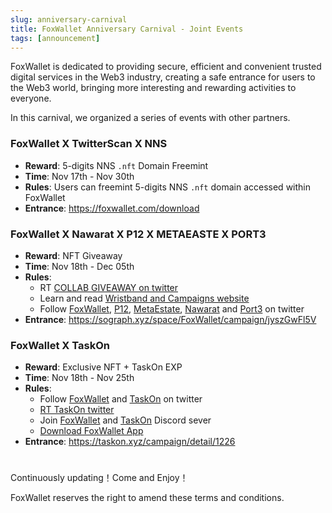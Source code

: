 ```yaml
---
slug: anniversary-carnival
title: FoxWallet Anniversary Carnival - Joint Events
tags: [announcement]
---
```


FoxWallet is dedicated to providing secure, efficient and convenient trusted digital services in the Web3 industry, creating a safe entrance for users to the Web3 world, bringing more interesting and rewarding activities to everyone.  

In this carnival, we organized a series of events with other partners.

### FoxWallet X TwitterScan X NNS

* **Reward**: 5-digits NNS `.nft` Domain Freemint 
* **Time**: Nov 17th - Nov 30th
* **Rules**: Users can freemint 5-digits NNS `.nft`  domain accessed within FoxWallet 
* **Entrance**: https://foxwallet.com/download

### FoxWallet X Nawarat X P12 X METAEASTE X PORT3

* **Reward**: NFT Giveaway 
* **Time**: Nov 18th - Dec 05th
* **Rules**: 
  * RT [COLLAB GIVEAWAY on twitter](https://twitter.com/intent/retweet?tweet_id=1593820136326434818)
  * Learn and read [Wristband and Campaigns website](https://medium.com/@0xNawarat/web3-world-cup-618acac22141)
  * Follow [FoxWallet](https://twitter.com/FoxWallet), [P12](https://twitter.com/intent/follow?screen_name=_p12_), [MetaEstate](https://twitter.com/intent/follow?screen_name=metaestate_com), [Nawarat](https://twitter.com/intent/follow?screen_name=0xNawarat) and [Port3](https://twitter.com/intent/follow?screen_name=Port3Network) on twitter
* **Entrance**: https://sograph.xyz/space/FoxWallet/campaign/jyszGwFl5V


### FoxWallet X TaskOn

* **Reward**: Exclusive NFT + TaskOn EXP
* **Time**: Nov 18th - Nov 25th
* **Rules**:
  * Follow [FoxWallet](https://twitter.com/FoxWallet) and [TaskOn](https://twitter.com/taskonxyz) on twitter
  * [RT TaskOn twitter](https://twitter.com/intent/retweet?tweet_id=1593542058555629570)
  * Join [FoxWallet](https://discord.gg/foxwallet) and [TaskOn](https://discord.com/invite/8E6E4hRUZz) Discord sever
  * [Download FoxWallet App](https://foxwallet.com/download)
* **Entrance**:  https://taskon.xyz/campaign/detail/1226


#

Continuously updating！Come and Enjoy！  

FoxWallet reserves the right to amend these terms and conditions.

